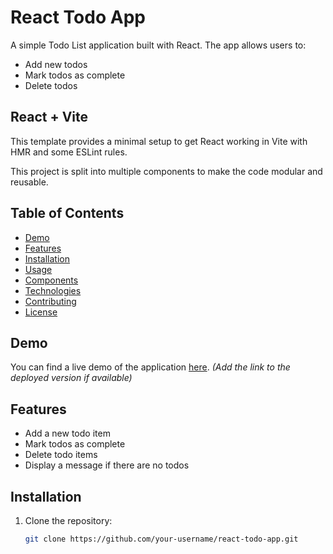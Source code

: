 # React Todo App

A simple Todo List application built with React. The app allows users to:
- Add new todos
- Mark todos as complete
- Delete todos

## React + Vite

This template provides a minimal setup to get React working in Vite with HMR and some ESLint rules.

This project is split into multiple components to make the code modular and reusable.

## Table of Contents
- [Demo](#demo)
- [Features](#features)
- [Installation](#installation)
- [Usage](#usage)
- [Components](#components)
- [Technologies](#technologies)
- [Contributing](#contributing)
- [License](#license)

## Demo
You can find a live demo of the application [here](#). *(Add the link to the deployed version if available)*

## Features
- Add a new todo item
- Mark todos as complete
- Delete todo items
- Display a message if there are no todos

## Installation

1. Clone the repository:
   ```bash
   git clone https://github.com/your-username/react-todo-app.git
